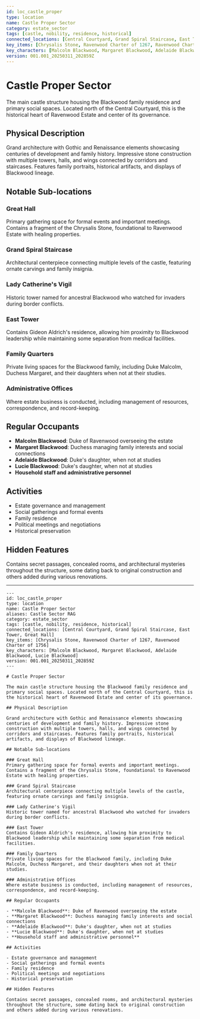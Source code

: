 ```yaml
---
id: loc_castle_proper
type: location
name: Castle Proper Sector
category: estate_sector
tags: [castle, nobility, residence, historical]
connected_locations: [Central Courtyard, Grand Spiral Staircase, East Tower, Great Hall]
key_items: [Chrysalis Stone, Ravenwood Charter of 1267, Ravenwood Charter of 1756]
key_characters: [Malcolm Blackwood, Margaret Blackwood, Adelaide Blackwood, Lucie Blackwood]
version: 001.001_20250311_202859Z
---
```


# Castle Proper Sector

The main castle structure housing the Blackwood family residence and primary social spaces. Located north of the Central Courtyard, this is the historical heart of Ravenwood Estate and center of its governance.

## Physical Description

Grand architecture with Gothic and Renaissance elements showcasing centuries of development and family history. Impressive stone construction with multiple towers, halls, and wings connected by corridors and staircases. Features family portraits, historical artifacts, and displays of Blackwood lineage.

## Notable Sub-locations

### Great Hall
Primary gathering space for formal events and important meetings. Contains a fragment of the Chrysalis Stone, foundational to Ravenwood Estate with healing properties.

### Grand Spiral Staircase
Architectural centerpiece connecting multiple levels of the castle, featuring ornate carvings and family insignia.

### Lady Catherine's Vigil
Historic tower named for ancestral Blackwood who watched for invaders during border conflicts.

### East Tower
Contains Gideon Aldrich's residence, allowing him proximity to Blackwood leadership while maintaining some separation from medical facilities.

### Family Quarters
Private living spaces for the Blackwood family, including Duke Malcolm, Duchess Margaret, and their daughters when not at their studies.

### Administrative Offices
Where estate business is conducted, including management of resources, correspondence, and record-keeping.

## Regular Occupants

- **Malcolm Blackwood**: Duke of Ravenwood overseeing the estate
- **Margaret Blackwood**: Duchess managing family interests and social connections
- **Adelaide Blackwood**: Duke's daughter, when not at studies
- **Lucie Blackwood**: Duke's daughter, when not at studies
- **Household staff and administrative personnel**

## Activities

- Estate governance and management
- Social gatherings and formal events
- Family residence
- Political meetings and negotiations
- Historical preservation

## Hidden Features

Contains secret passages, concealed rooms, and architectural mysteries throughout the structure, some dating back to original construction and others added during various renovations.

---

```
---
id: loc_castle_proper
type: location
name: Castle Proper Sector
aliases: Castle Sector RAG
category: estate_sector
tags: [castle, nobility, residence, historical]
connected_locations: [Central Courtyard, Grand Spiral Staircase, East Tower, Great Hall]
key_items: [Chrysalis Stone, Ravenwood Charter of 1267, Ravenwood Charter of 1756]
key_characters: [Malcolm Blackwood, Margaret Blackwood, Adelaide Blackwood, Lucie Blackwood]
version: 001.001_20250311_202859Z
---

# Castle Proper Sector

The main castle structure housing the Blackwood family residence and primary social spaces. Located north of the Central Courtyard, this is the historical heart of Ravenwood Estate and center of its governance.

## Physical Description

Grand architecture with Gothic and Renaissance elements showcasing centuries of development and family history. Impressive stone construction with multiple towers, halls, and wings connected by corridors and staircases. Features family portraits, historical artifacts, and displays of Blackwood lineage.

## Notable Sub-locations

### Great Hall
Primary gathering space for formal events and important meetings. Contains a fragment of the Chrysalis Stone, foundational to Ravenwood Estate with healing properties.

### Grand Spiral Staircase
Architectural centerpiece connecting multiple levels of the castle, featuring ornate carvings and family insignia.

### Lady Catherine's Vigil
Historic tower named for ancestral Blackwood who watched for invaders during border conflicts.

### East Tower
Contains Gideon Aldrich's residence, allowing him proximity to Blackwood leadership while maintaining some separation from medical facilities.

### Family Quarters
Private living spaces for the Blackwood family, including Duke Malcolm, Duchess Margaret, and their daughters when not at their studies.

### Administrative Offices
Where estate business is conducted, including management of resources, correspondence, and record-keeping.

## Regular Occupants

- **Malcolm Blackwood**: Duke of Ravenwood overseeing the estate
- **Margaret Blackwood**: Duchess managing family interests and social connections
- **Adelaide Blackwood**: Duke's daughter, when not at studies
- **Lucie Blackwood**: Duke's daughter, when not at studies
- **Household staff and administrative personnel**

## Activities

- Estate governance and management
- Social gatherings and formal events
- Family residence
- Political meetings and negotiations
- Historical preservation

## Hidden Features

Contains secret passages, concealed rooms, and architectural mysteries throughout the structure, some dating back to original construction and others added during various renovations.
```